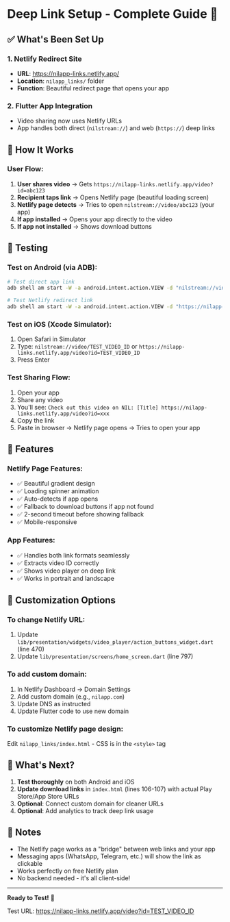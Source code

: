 # Deep Link Setup - Complete Guide 🎯

## ✅ What's Been Set Up

### 1. Netlify Redirect Site
- **URL**: https://nilapp-links.netlify.app/
- **Location**: `nilapp_links/` folder
- **Function**: Beautiful redirect page that opens your app

### 2. Flutter App Integration
- Video sharing now uses Netlify URLs
- App handles both direct (`nilstream://`) and web (`https://`) deep links

## 🔄 How It Works

### User Flow:
1. **User shares video** → Gets `https://nilapp-links.netlify.app/video?id=abc123`
2. **Recipient taps link** → Opens Netlify page (beautiful loading screen)
3. **Netlify page detects** → Tries to open `nilstream://video/abc123` (your app)
4. **If app installed** → Opens your app directly to the video
5. **If app not installed** → Shows download buttons

## 📱 Testing

### Test on Android (via ADB):
```bash
# Test direct app link
adb shell am start -W -a android.intent.action.VIEW -d "nilstream://video/TEST_VIDEO_ID"

# Test Netlify redirect link
adb shell am start -W -a android.intent.action.VIEW -d "https://nilapp-links.netlify.app/video?id=TEST_VIDEO_ID"
```

### Test on iOS (Xcode Simulator):
1. Open Safari in Simulator
2. Type: `nilstream://video/TEST_VIDEO_ID` or `https://nilapp-links.netlify.app/video?id=TEST_VIDEO_ID`
3. Press Enter

### Test Sharing Flow:
1. Open your app
2. Share any video
3. You'll see: `Check out this video on NIL: [Title] https://nilapp-links.netlify.app/video?id=xxx`
4. Copy the link
5. Paste in browser → Netlify page opens → Tries to open your app

## 🎨 Features

### Netlify Page Features:
- ✅ Beautiful gradient design
- ✅ Loading spinner animation
- ✅ Auto-detects if app opens
- ✅ Fallback to download buttons if app not found
- ✅ 2-second timeout before showing fallback
- ✅ Mobile-responsive

### App Features:
- ✅ Handles both link formats seamlessly
- ✅ Extracts video ID correctly
- ✅ Shows video player on deep link
- ✅ Works in portrait and landscape

## 🔧 Customization Options

### To change Netlify URL:
1. Update `lib/presentation/widgets/video_player/action_buttons_widget.dart` (line 470)
2. Update `lib/presentation/screens/home_screen.dart` (line 797)

### To add custom domain:
1. In Netlify Dashboard → Domain Settings
2. Add custom domain (e.g., `nilapp.com`)
3. Update DNS as instructed
4. Update Flutter code to use new domain

### To customize Netlify page design:
Edit `nilapp_links/index.html` - CSS is in the `<style>` tag

## 🚀 What's Next?

1. **Test thoroughly** on both Android and iOS
2. **Update download links** in `index.html` (lines 106-107) with actual Play Store/App Store URLs
3. **Optional**: Connect custom domain for cleaner URLs
4. **Optional**: Add analytics to track deep link usage

## 📝 Notes

- The Netlify page works as a "bridge" between web links and your app
- Messaging apps (WhatsApp, Telegram, etc.) will show the link as clickable
- Works perfectly on free Netlify plan
- No backend needed - it's all client-side!

---

**Ready to Test!** 🎉

Test URL: https://nilapp-links.netlify.app/video?id=TEST_VIDEO_ID
